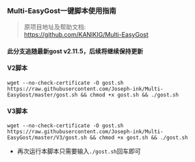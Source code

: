 ### Multi-EasyGost一键脚本使用指南


> 原项目地址及帮助文档:  
> https://github.com/KANIKIG/Multi-EasyGost

#### 此分支追随最新gost v2.11.5，后续将继续保持更新
#### V2脚本
```
wget --no-check-certificate -O gost.sh https://raw.githubusercontent.com/Joseph-ink/Multi-EasyGost/master/gost.sh && chmod +x gost.sh && ./gost.sh
```

#### V3脚本
```
wget --no-check-certificate -O gost.sh https://raw.githubusercontent.com/Joseph-ink/Multi-EasyGost/master/V3/gost.sh && chmod +x gost.sh && ./gost.sh
```

* 再次运行本脚本只需要输入`./gost.sh`回车即可
